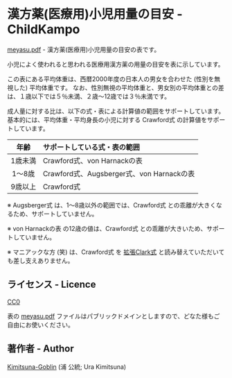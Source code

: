 # 漢方薬(医療用)小児用量の目安 - ChildKampo

[meyasu.pdf](https://kimitsuna-goblin.github.io/ChildKampo/meyasu.pdf) - 漢方薬(医療用)小児用量の目安の表です。

小児によく使われると思われる医療用漢方薬の用量の目安を表に示しています。

この表にある平均体重は、西暦2000年度の日本人の男女を合わせた (性別を無視した) 平均体重です。
なお、性別無視の平均体重と、男女別の平均体重との差は、１歳以下では５％未満、２歳～12歳では３％未満です。

成人量に対する比は、以下の式・表による計算値の範囲をサポートしています。
基本的には、平均体重・平均身長の小児に対する Crawford式 の計算値をサポートしています。

| 年齢     | サポートしている式・表の範囲              |
| :------: | :---------------------------------------- |
| 1歳未満  | Crawford式、von Harnackの表               |
| 1～8歳   | Crawford式、Augsberger式、von Harnackの表 |
| 9歳以上  | Crawford式

※ Augsberger式 は、1～8歳以外の範囲では、Crawford式 との乖離が大きくなるため、サポートしていません。

※ von Harnackの表 の12歳の値は、Crawford式 との乖離が大きいため、サポートしていません。

※ マニアックな方 (笑) は、Crawford式 を [拡張Clark式](https://kimitsuna-goblin.github.io/extClark/) と読み替えていただいても差し支えありません。

## ライセンス - Licence

[CC0](https://github.com/Kimitsuna-Goblin/ChildKampo/blob/master/LICENSE)

表の [meyasu.pdf](https://kimitsuna-goblin.github.io/ChildKampo/meyasu.pdf) ファイルはパブリックドメインとしますので、どなた様もご自由にお使いください。

## 著作者 - Author

[Kimitsuna-Goblin](https://github.com/Kimitsuna-Goblin) (浦 公統; Ura Kimitsuna)
